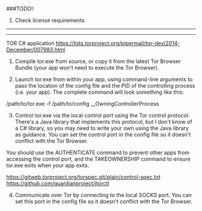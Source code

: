     
###TODO!:

1. Check license requirements 

----------------------------------

----------------------------------

TOR C# application
https://lists.torproject.org/pipermail/tor-dev/2014-December/007983.html

1. Compile tor.exe from source, or copy it from the latest Tor Browser
Bundle (your app won't need to execute the Tor Browser).

2. Launch tor.exe from within your app, using command-line arguments
to pass the location of the config file and the PID of the controlling
process (i.e. your app). The complete command will look something like
this:

/path/to/tor.exe -f /path/to/config __OwningControllerProcess <pid>

3. Control tor.exe via the local control port using the Tor control
protocol. There's a Java library that implements this protocol, but I
don't know of a C# library, so you may need to write your own using
the Java library as guidance. You can set the control port in the
config file so it doesn't conflict with the Tor Browser.

You should use the AUTHENTICATE command to prevent other apps from
accessing the control port, and the TAKEOWNERSHIP command to ensure
tor.exe exits when your app exits.

https://gitweb.torproject.org/torspec.git/plain/control-spec.txt
https://github.com/guardianproject/jtorctl

4. Communicate over Tor by connecting to the local SOCKS port. You can
set this port in the config file so it doesn't conflict with the Tor
Browser.